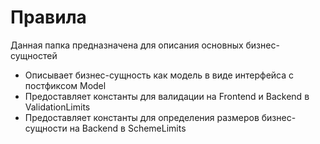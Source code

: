 # Правила

Данная папка предназначена для описания основных бизнес-сущностей
- Описывает бизнес-сущность как модель в виде интерфейса с постфиксом Model
- Предоставляет константы для валидации на Frontend и Backend в ValidationLimits
- Предоставляет константы для определения размеров бизнес-сущности на Backend в SchemeLimits